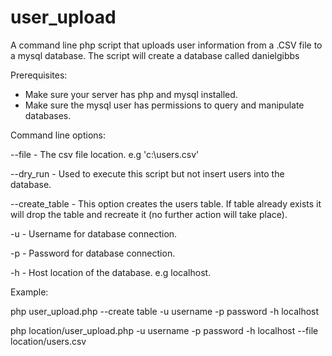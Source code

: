 # user_upload

A command line php script that uploads user information from a .CSV file to a mysql database.
The script will create a database called danielgibbs

Prerequisites:

- Make sure your server has php and mysql installed.
- Make sure the mysql user has permissions to query and manipulate databases.

Command line options:

--file - The csv file location. e.g 'c:\users.csv'

--dry_run - Used to execute this script but not insert users into the database.

--create_table - This option creates the users table. If table already exists it will drop the table
and recreate it (no further action will take place).

-u - Username for database connection.

-p - Password for database connection.

-h - Host location of the database. e.g localhost.

Example:

php user_upload.php --create table -u username -p password -h localhost

php location/user_upload.php -u username -p password -h localhost --file location/users.csv
